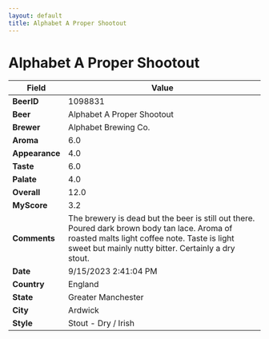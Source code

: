 ```yaml
---
layout: default
title: Alphabet A Proper Shootout
---
```


# Alphabet A Proper Shootout

| Field         | Value     |
|---------------|-----------|
| **BeerID** | 1098831 |
| **Beer** | Alphabet A Proper Shootout |
| **Brewer** | Alphabet Brewing Co. |
| **Aroma** | 6.0 |
| **Appearance** | 4.0 |
| **Taste** | 6.0 |
| **Palate** | 4.0 |
| **Overall** | 12.0 |
| **MyScore** | 3.2 |
| **Comments** | The brewery is dead but the beer is still out there. Poured dark brown body tan lace. Aroma of roasted malts light coffee note. Taste is light sweet but mainly nutty bitter. Certainly a dry stout.  |
| **Date** | 9/15/2023 2:41:04 PM |
| **Country** | England |
| **State** | Greater Manchester |
| **City** | Ardwick |
| **Style** | Stout - Dry / Irish |
